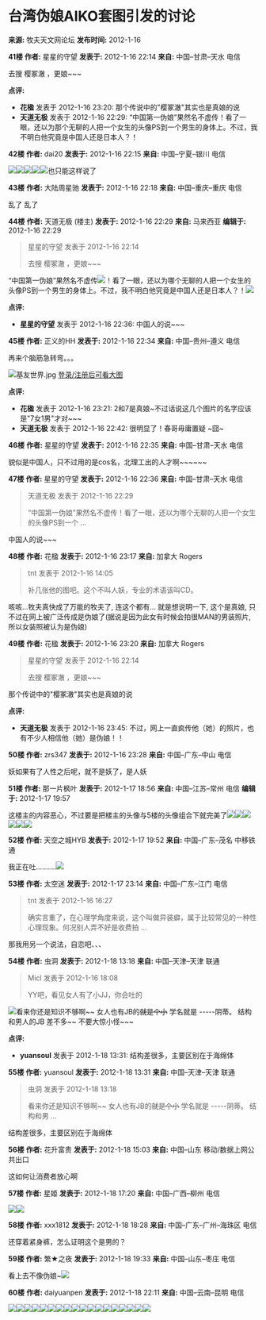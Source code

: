 # 台湾伪娘AIKO套图引发的讨论

**来源:** 牧夫天文网论坛
**发布时间:** 2012-1-16

**41楼**
**作者:** 星星的守望
**发表于:** 2012-1-16 22:14
**来自:** 中国–甘肃–天水 电信

去搜 樱冢澈 ，更娘~~~

**点评:**

*   **花楹** 发表于 2012-1-16 23:20: 那个传说中的"樱冢澈"其实也是真娘的说
*   **天道无极** 发表于 2012-1-16 22:29: “中国第一伪娘”果然名不虚传！看了一眼，还以为那个无聊的人把一个女生的头像PS到一个男生的身体上。不过，我不明白他究竟是中国人还是日本人？！

**42楼**
**作者:** dai20
**发表于:** 2012-1-16 22:15
**来自:** 中国–宁夏–银川 电信

![](static/image/smiley/default/mad.gif)![](static/image/smiley/default/sweat.gif)![](static/image/smiley/default/sweat.gif)![](static/image/smiley/default/sweat.gif)![](static/image/smiley/default/sweat.gif)也只能这样说了

**43楼**
**作者:** 大陆周星驰
**发表于:** 2012-1-16 22:18
**来自:** 中国–重庆–重庆 电信

乱了 乱了

**44楼**
**作者:** 天道无极 (楼主)
**发表于:** 2012-1-16 22:29
**来自:** 马来西亚
**编辑于:** 2012-1-16 22:29

> 星星的守望 发表于 2012-1-16 22:14
>
> 去搜 樱冢澈 ，更娘~~~

“中国第一伪娘”果然名不虚传![](static/image/smiley/default/070821_04.jpg)！看了一眼，还以为哪个无聊的人把一个女生的头像PS到一个男生的身体上。不过，我不明白他究竟是中国人还是日本人？！![](static/image/smiley/default/070821_18.jpg)

**点评:**

*   **星星的守望** 发表于 2012-1-16 22:36: 中国人的说~~~

**45楼**
**作者:** 正义的HH
**发表于:** 2012-1-16 22:34
**来自:** 中国–贵州–遵义 电信

再来个脑筋急转弯。。。

 ![基友世界.jpg](static/image/common/none.gif) [登录/注册后可看大图](member.php?mod=logging&action=login)

**点评:**

*   **花楹** 发表于 2012-1-16 23:21: 2和7是真娘~不过话说这几个图片的名字应该是"7女1男"才对~~~
*   **天道无极** 发表于 2012-1-16 22:42: 很明显了！春哥毋庸置疑 ~囧~

**46楼**
**作者:** 星星的守望
**发表于:** 2012-1-16 22:35
**来自:** 中国–甘肃–天水 电信

貌似是中国人，只不过用的是cos名，北理工出的人才啊~~~~~~

**47楼**
**作者:** 星星的守望
**发表于:** 2012-1-16 22:36
**来自:** 中国–甘肃–天水 电信

> 天道无极 发表于 2012-1-16 22:29
>
> “中国第一伪娘”果然名不虚传！看了一眼，还以为哪个无聊的人把一个女生的头像PS到一个 ...

中国人的说~~~

**48楼**
**作者:** 花楹
**发表于:** 2012-1-16 23:17
**来自:** 加拿大 Rogers

> tnt 发表于 2012-1-16 14:05
>
> 补几张他的图吧。这个不叫人妖，专业的术语该叫CD。

咳咳...牧夫真快成了万能的牧夫了, 连这个都有... 就是想说明一下, 这个是真娘, 只不过在网上被广泛传成是伪娘了(据说是因为此女有时候会拍很MAN的男装照片, 所以女装照被认为是伪娘)

**49楼**
**作者:** 花楹
**发表于:** 2012-1-16 23:20
**来自:** 加拿大 Rogers

> 星星的守望 发表于 2012-1-16 22:14
>
> 去搜 樱冢澈 ，更娘~~~

那个传说中的"樱冢澈"其实也是真娘的说

**点评:**

*   **天道无极** 发表于 2012-1-16 23:45: 不过，网上一直疯传他（她）的照片，也有不少人相信他（她）是伪娘！！

**50楼**
**作者:** zrs347
**发表于:** 2012-1-16 23:28
**来自:** 中国–广东–中山 电信

妖如果有了人性之后呢，就不是妖了，是人妖

**51楼**
**作者:** 那一片枫叶
**发表于:** 2012-1-17 18:56
**来自:** 中国–江苏–常州 电信
**编辑于:** 2012-1-17 19:57

这楼主的内容恶心，不过要是把楼主的头像与5楼的头像组合下就完美了![](static/image/smiley/default/lol.gif)![](static/image/smiley/default/lol.gif)![](static/image/smiley/default/lol.gif)![](static/image/smiley/default/lol.gif)![](static/image/smiley/default/lol.gif)![](static/image/smiley/default/lol.gif)

**52楼**
**作者:** 天空之城HYB
**发表于:** 2012-1-17 19:52
**来自:** 中国–广东–茂名 中移铁通

我正在吐..........![](static/image/smiley/default/070821_15.jpg)

**53楼**
**作者:** 太空迷
**发表于:** 2012-1-17 23:14
**来自:** 中国–广东–江门 电信

> tnt 发表于 2012-1-16 16:27
>
> 确实言重了，在心理学角度来说，这个叫做异装癖，属于比较常见的一种性心理现象。何况别人弄不好是收费拍 ...

那我用另一个说法，自恋吧、、、

**54楼**
**作者:** 虫洞
**发表于:** 2012-1-18 13:18
**来自:** 中国–天津–天津 联通

> Micl 发表于 2012-1-16 18:08
>
> YY吧，看见女人有了小JJ，你会吐的

![](static/image/smiley/default/070821_06.jpg)看来你还是知识不够啊~~ 女人也有JB的~~就是个小~~ 学名就是 -----阴蒂。 结构和男人的JB 差不多~~ 不要大惊小怪~~~

**点评:**

*   **yuansoul** 发表于 2012-1-18 13:31: 结构差很多，主要区别在于海绵体

**55楼**
**作者:** yuansoul
**发表于:** 2012-1-18 13:31
**来自:** 中国–天津–天津 联通

> 虫洞 发表于 2012-1-18 13:18
>
> 看来你还是知识不够啊~~ 女人也有JB的~~就是个小~~ 学名就是 -----阴蒂。 结构和男 ...

结构差很多，主要区别在于海绵体

**56楼**
**作者:** 花升富贵
**发表于:** 2012-1-18 15:03
**来自:** 中国–山东 移动/数据上网公共出口

这如何让消费者放心啊

**57楼**
**作者:** 星姬
**发表于:** 2012-1-18 17:20
**来自:** 中国–广西–柳州 电信

![](static/image/smiley/default/070821_18.jpg)![](static/image/smiley/default/11.gif)

**58楼**
**作者:** xxx1812
**发表于:** 2012-1-18 18:28
**来自:** 中国–广东–广州–海珠区 电信

还穿着紧身裤，怎么证明这个是男的？

**59楼**
**作者:** 繁★之夜
**发表于:** 2012-1-18 19:33
**来自:** 中国–山东–枣庄 电信

看上去不像伪娘~![](static/image/smiley/default/070821_01.jpg)

**60楼**
**作者:** daiyuanpen
**发表于:** 2012-1-18 22:11
**来自:** 中国–云南–昆明 电信

![](static/image/smiley/default/070821_09.jpg)![](static/image/smiley/default/070821_04.jpg)![](static/image/smiley/default/070821_14.jpg)![](static/image/smiley/default/070821_10.jpg)![](static/image/smiley/default/070821_21.jpg)![](static/image/smiley/default/070821_19.jpg)![](static/image/smiley/default/070821_16.jpg)![](static/image/smiley/default/070821_11.jpg)![](static/image/smiley/default/070821_18.jpg)![](static/image/smiley/default/070821_08.jpg)![](static/image/smiley/default/070821_13.jpg)![](static/image/smiley/default/070821_05.jpg)![](static/image/smiley/default/070821_12.jpg)![](static/image/smiley/default/070821_02.jpg)![](static/image/smiley/default/070821_06.jpg)![](static/image/smiley/default/070821_07.jpg)![](static/image/smiley/default/070821_20.jpg)![](static/image/smiley/default/070821_03.jpg)
